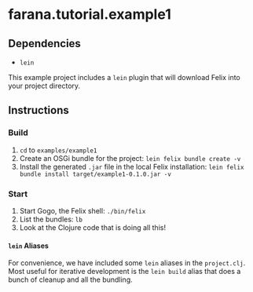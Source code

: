 # farana.tutorial.example1


## Dependencies

* `lein`

This example project includes a `lein` plugin that will download Felix into
your project directory.


## Instructions

### Build

1. `cd` to `examples/example1`
1. Create an OSGi bundle for the project: `lein felix bundle create -v`
1. Install the generated `.jar` file in the local Felix installation:
   `lein felix bundle install target/example1-0.1.0.jar -v`


### Start

1. Start Gogo, the Felix shell: `./bin/felix`
1. List the bundles: `lb`
1. Look at the Clojure code that is doing all this!


#### `lein` Aliases

For convenience, we have included some `lein` aliases in the `project.clj`. Most
useful for iterative development is the `lein build` alias that does a bunch of
cleanup and all the bundling.
